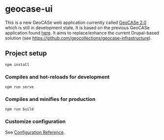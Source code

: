 # geocase-ui
This is a new GeoCASe web application currently called [GeoCASe 2.0](http://geocase.geocollections.info) which is still in development state. 
It is based on the previous GeoCASe application found [here](http://geocase.eu). It aims to replace/enhance the current Drupal-based solution (see https://github.com/geocollections/geocase-infrastructure).

## Project setup
```
npm install
```

### Compiles and hot-reloads for development
```
npm run serve
```

### Compiles and minifies for production
```
npm run build
```

### Customize configuration
See [Configuration Reference](https://cli.vuejs.org/config/).
